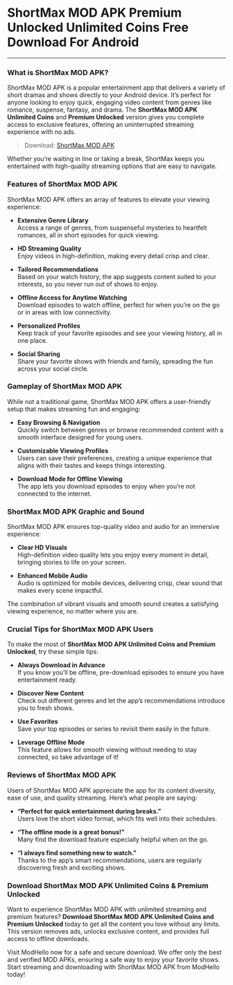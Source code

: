 # ShortMax MOD APK Premium Unlocked Unlimited Coins Free Download For Android

---

### What is ShortMax MOD APK?

ShortMax MOD APK is a popular entertainment app that delivers a variety of short dramas and shows directly to your Android device. It’s perfect for anyone looking to enjoy quick, engaging video content from genres like romance, suspense, fantasy, and drama. The **ShortMax MOD APK Unlimited Coins** and **Premium Unlocked** version gives you complete access to exclusive features, offering an uninterrupted streaming experience with no ads.

>Download: [ShortMax MOD APK](https://modhello.com/shortmax/)

Whether you’re waiting in line or taking a break, ShortMax keeps you entertained with high-quality streaming options that are easy to navigate. 

### Features of ShortMax MOD APK

ShortMax MOD APK offers an array of features to elevate your viewing experience:

- **Extensive Genre Library**  
  Access a range of genres, from suspenseful mysteries to heartfelt romances, all in short episodes for quick viewing.

- **HD Streaming Quality**  
  Enjoy videos in high-definition, making every detail crisp and clear.

- **Tailored Recommendations**  
  Based on your watch history, the app suggests content suited to your interests, so you never run out of shows to enjoy.

- **Offline Access for Anytime Watching**  
  Download episodes to watch offline, perfect for when you’re on the go or in areas with low connectivity.

- **Personalized Profiles**  
  Keep track of your favorite episodes and see your viewing history, all in one place.

- **Social Sharing**  
  Share your favorite shows with friends and family, spreading the fun across your social circle.

### Gameplay of ShortMax MOD APK

While not a traditional game, ShortMax MOD APK offers a user-friendly setup that makes streaming fun and engaging:

- **Easy Browsing & Navigation**  
  Quickly switch between genres or browse recommended content with a smooth interface designed for young users.

- **Customizable Viewing Profiles**  
  Users can save their preferences, creating a unique experience that aligns with their tastes and keeps things interesting.

- **Download Mode for Offline Viewing**  
  The app lets you download episodes to enjoy when you’re not connected to the internet.

### ShortMax MOD APK Graphic and Sound

ShortMax MOD APK ensures top-quality video and audio for an immersive experience:

- **Clear HD Visuals**  
  High-definition video quality lets you enjoy every moment in detail, bringing stories to life on your screen.

- **Enhanced Mobile Audio**  
  Audio is optimized for mobile devices, delivering crisp, clear sound that makes every scene impactful.

The combination of vibrant visuals and smooth sound creates a satisfying viewing experience, no matter where you are.

### Crucial Tips for ShortMax MOD APK Users

To make the most of **ShortMax MOD APK Unlimited Coins and Premium Unlocked**, try these simple tips:

- **Always Download in Advance**  
  If you know you’ll be offline, pre-download episodes to ensure you have entertainment ready.

- **Discover New Content**  
  Check out different genres and let the app’s recommendations introduce you to fresh shows.

- **Use Favorites**  
  Save your top episodes or series to revisit them easily in the future.

- **Leverage Offline Mode**  
  This feature allows for smooth viewing without needing to stay connected, so take advantage of it!

### Reviews of ShortMax MOD APK

Users of ShortMax MOD APK appreciate the app for its content diversity, ease of use, and quality streaming. Here’s what people are saying:

- **“Perfect for quick entertainment during breaks.”**  
  Users love the short video format, which fits well into their schedules.

- **“The offline mode is a great bonus!”**  
  Many find the download feature especially helpful when on the go.

- **“I always find something new to watch.”**  
  Thanks to the app’s smart recommendations, users are regularly discovering fresh and exciting shows.

### Download ShortMax MOD APK Unlimited Coins & Premium Unlocked

Want to experience ShortMax MOD APK with unlimited streaming and premium features? **Download ShortMax MOD APK Unlimited Coins and Premium Unlocked** today to get all the content you love without any limits. This version removes ads, unlocks exclusive content, and provides full access to offline downloads.

Visit ModHello now for a safe and secure download. We offer only the best and verified MOD APKs, ensuring a safe way to enjoy your favorite shows. Start streaming and downloading with ShortMax MOD APK from ModHello today!
